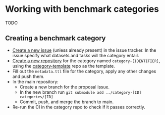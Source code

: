 # Working with benchmark categories

TODO

## Creating a benchmark category

- [Create a new issue](https://github.com/RiverBench/RiverBench/issues/new/choose) (unless already present) in the issue tracker. In the issue specify what datasets and tasks will the category entail.
- [Create a new repository](https://github.com/new?template_name=category-template&template_owner=RiverBench) for the category named `category-[IDENTIFIER]`, using the [category-template](https://github.com/RiverBench/category-template) repo as the template.
- Fill out the `metadata.ttl` file for the category, apply any other changes and push them.
- In the main repository:
    - Create a new branch for the proposal issue.
    - In the new branch run `git submodule add ../category-[ID] categories/[ID]`
    - Commit, push, and merge the branch to main.
- Re-run the CI in the category repo to check if it passes correctly.
